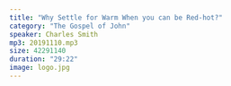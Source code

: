 ```yaml
---
title: "Why Settle for Warm When you can be Red-hot?"
category: "The Gospel of John"
speaker: Charles Smith
mp3: 20191110.mp3
size: 42291140
duration: "29:22"
image: logo.jpg
---
```

